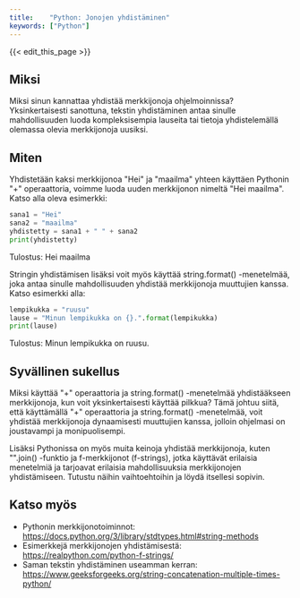 ```yaml
---
title:    "Python: Jonojen yhdistäminen"
keywords: ["Python"]
---
```


{{< edit_this_page >}}

## Miksi

Miksi sinun kannattaa yhdistää merkkijonoja ohjelmoinnissa? Yksinkertaisesti sanottuna, tekstin yhdistäminen antaa sinulle mahdollisuuden luoda kompleksisempia lauseita tai tietoja yhdistelemällä olemassa olevia merkkijonoja uusiksi.

## Miten

Yhdistetään kaksi merkkijonoa "Hei" ja "maailma" yhteen käyttäen Pythonin "+" operaattoria, voimme luoda uuden merkkijonon nimeltä "Hei maailma". Katso alla oleva esimerkki:

```Python
sana1 = "Hei"
sana2 = "maailma"
yhdistetty = sana1 + " " + sana2
print(yhdistetty)
```

Tulostus: Hei maailma

Stringin yhdistämisen lisäksi voit myös käyttää string.format() -menetelmää, joka antaa sinulle mahdollisuuden yhdistää merkkijonoja muuttujien kanssa. Katso esimerkki alla:

```Python
lempikukka = "ruusu"
lause = "Minun lempikukka on {}.".format(lempikukka)
print(lause)
```

Tulostus: Minun lempikukka on ruusu.

## Syvällinen sukellus

Miksi käyttää "+" operaattoria ja string.format() -menetelmää yhdistääkseen merkkijonoja, kun voit yksinkertaisesti käyttää pilkkua? Tämä johtuu siitä, että käyttämällä "+" operaattoria ja string.format() -menetelmää, voit yhdistää merkkijonoja dynaamisesti muuttujien kanssa, jolloin ohjelmasi on joustavampi ja monipuolisempi.

Lisäksi Pythonissa on myös muita keinoja yhdistää merkkijonoja, kuten "".join() -funktio ja f-merkkijonot (f-strings), jotka käyttävät erilaisia ​​menetelmiä ja tarjoavat erilaisia ​​mahdollisuuksia merkkijonojen yhdistämiseen. Tutustu näihin vaihtoehtoihin ja löydä itsellesi sopivin.

## Katso myös

- Pythonin merkkijonotoiminnot: https://docs.python.org/3/library/stdtypes.html#string-methods
- Esimerkkejä merkkijonojen yhdistämisestä: https://realpython.com/python-f-strings/
- Saman tekstin yhdistäminen useamman kerran: https://www.geeksforgeeks.org/string-concatenation-multiple-times-python/
